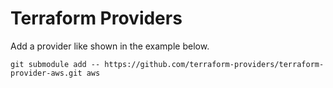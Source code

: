 # Terraform Providers

Add a provider like shown in the example below.

```
git submodule add -- https://github.com/terraform-providers/terraform-provider-aws.git aws
```

